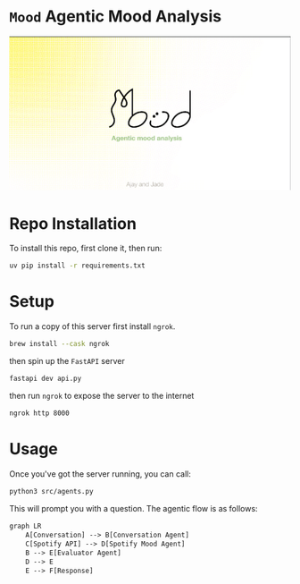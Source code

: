 # `Mood` Agentic Mood Analysis

![](./docs/mood.png)

# Repo Installation

To install this repo, first clone it, then run:

```bash
uv pip install -r requirements.txt
```

# Setup

To run a copy of this server first install `ngrok`. 

```bash
brew install --cask ngrok
```

then spin up the `FastAPI` server

```bash
fastapi dev api.py
```

then run `ngrok` to expose the server to the internet

```bash
ngrok http 8000
```

# Usage

Once you've got the server running, you can call:

```bash
python3 src/agents.py
```

This will prompt you with a question. The agentic flow is as follows: 

```mermaid
graph LR
    A[Conversation] --> B[Conversation Agent]
    C[Spotify API] --> D[Spotify Mood Agent]
    B --> E[Evaluator Agent]
    D --> E
    E --> F[Response]
```
